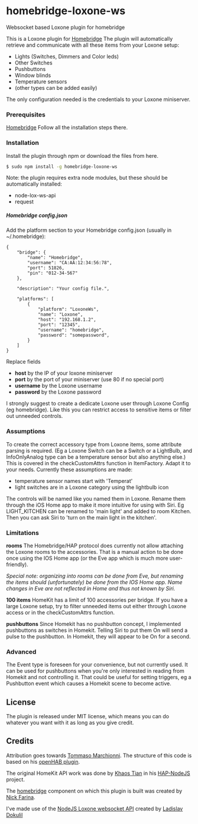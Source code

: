 # homebridge-loxone-ws
Websocket based Loxone plugin for homebridge

This is a Loxone plugin for [Homebridge](https://github.com/nfarina/homebridge)
The plugin will automatically retrieve and communicate with all these items from your Loxone setup:
  - Lights (Switches, Dimmers and Color leds)
  - Other Switches
  - Pushbuttons
  - Window blinds
  - Temperature sensors
  - (other types can be added easily)

The only configuration needed is the credentials to your Loxone miniserver.

### Prerequisites
[Homebridge](https://github.com/nfarina/homebridge)
Follow all the installation steps there.

### Installation

Install the plugin through npm or download the files from here.

```sh
$ sudo npm install -g homebridge-loxone-ws
```
Note: the plugin requires extra node modules, but these should be automatically installed:
- node-lox-ws-api
- request

##### Homebridge config.json

Add the platform section to your Homebridge config.json (usually in ~/.homebridge):
```
{
    "bridge": {
        "name": "Homebridge",
        "username": "CA:AA:12:34:56:78",
        "port": 51826,
        "pin": "012-34-567"
    },

    "description": "Your config file.",

    "platforms": [
        {
            "platform": "LoxoneWs",
            "name": "Loxone",
            "host": "192.168.1.2",
            "port": "12345",
            "username": "homebridge",
            "password": "somepassword",
        }
    ]
}
```
Replace fields
* **host** by the IP of your loxone miniserver
* **port** by the port of your miniserver (use 80 if no special port)
* **username** by the Loxone username
* **password** by the Loxone password

I strongly suggest to create a dedicate Loxone user through Loxone Config (eg homebridge). Like this you can restrict access to sensitive items or filter out unneeded controls.

### Assumptions

To create the correct accessory type from Loxone items, some attribute parsing is required. (Eg a Loxone Switch can be a Switch or a LightBulb, and InfoOnlyAnalog type can be a temperature sensor but also anything else.) This is covered in the checkCustomAttrs function in ItemFactory. Adapt it to your needs. Currently these assumptions are made:
* temperature sensor names start with 'Temperat'
* light switches are in a Loxone category using the lightbulb icon

The controls will be named like you named them in Loxone. Rename them through the iOS Home app to make it more intuitive for using with Siri. Eg LIGHT_KITCHEN can be renamed to 'main light' and added to room Kitchen. Then you can ask Siri to 'turn on the main light in the kitchen'.

### Limitations

**rooms**
The Homebridge/HAP protocol does currently not allow attaching the Loxone rooms to the accessories. That is a manual action to be done once using the IOS Home app (or the Eve app which is much more user-friendly).

_Special note: organizing into rooms can be done from Eve, but renaming the items should (unfortunately) be done from the IOS Home app. Name changes in Eve are not reflected in Home and thus not known by Siri._

**100 items**
HomeKit has a limit of 100 accessories per bridge. If you have a large Loxone setup, try to filter unneeded items out either through Loxone access or in the checkCustomAttrs function.

**pushbuttons**
Since Homekit has no pushbutton concept, I implemented pushbuttons as switches in Homekit. Telling Siri to put them On will send a pulse to the pushbutton. In Homekit, they will appear to be On for a second.

### Advanced

The Event type is foreseen for your convenience, but not currently used. It can be used for pushbuttons when you're only interested in reading from Homekit and not controlling it. That could be useful for setting triggers, eg a Pushbutton event which causes a Homekit scene to become active.


License
----

The plugin is released under MIT license, which means you can do whatever you want with it as long as you give credit.

Credits
----
Attribution goes towards [Tommaso Marchionni](https://github.com/tommasomarchionni). The structure of this code is based on his [openHAB plugin](https://github.com/tommasomarchionni/homebridge-openHAB).

The original HomeKit API work was done by [Khaos Tian](https://github.com/KhaosT) in his [HAP-NodeJS](https://github.com/KhaosT/HAP-NodeJS) project.

The [homebridge](https://github.com/nfarina/homebridge) component on which this plugin is built was created by [Nick Farina](https://github.com/nfarina).

I've made use of the [NodeJS Loxone websocket API](https://github.com/alladdin/node-lox-ws-api) created by [Ladislav Dokulil](https://github.com/alladdin)
